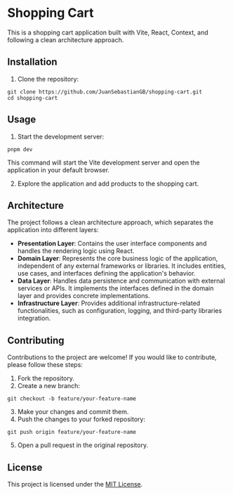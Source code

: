 # Shopping Cart

This is a shopping cart application built with Vite, React, Context, and following a clean architecture approach.

## Installation

1. Clone the repository:

```shell
git clone https://github.com/JuanSebastianGB/shopping-cart.git
cd shopping-cart
```

## Usage

1.  Start the development server:

`pnpm dev`

This command will start the Vite development server and open the application in your default browser.

2.  Explore the application and add products to the shopping cart.

## Architecture

The project follows a clean architecture approach, which separates the application into different layers:

- **Presentation Layer**: Contains the user interface components and handles the rendering logic using React.
- **Domain Layer**: Represents the core business logic of the application, independent of any external frameworks or libraries. It includes entities, use cases, and interfaces defining the application's behavior.
- **Data Layer**: Handles data persistence and communication with external services or APIs. It implements the interfaces defined in the domain layer and provides concrete implementations.
- **Infrastructure Layer**: Provides additional infrastructure-related functionalities, such as configuration, logging, and third-party libraries integration.

## Contributing

Contributions to the project are welcome! If you would like to contribute, please follow these steps:

1.  Fork the repository.
2.  Create a new branch:

`git checkout -b feature/your-feature-name`

3.  Make your changes and commit them.
4.  Push the changes to your forked repository:

`git push origin feature/your-feature-name`

5.  Open a pull request in the original repository.

## License

This project is licensed under the [MIT License](https://chat.openai.com/LICENSE).
